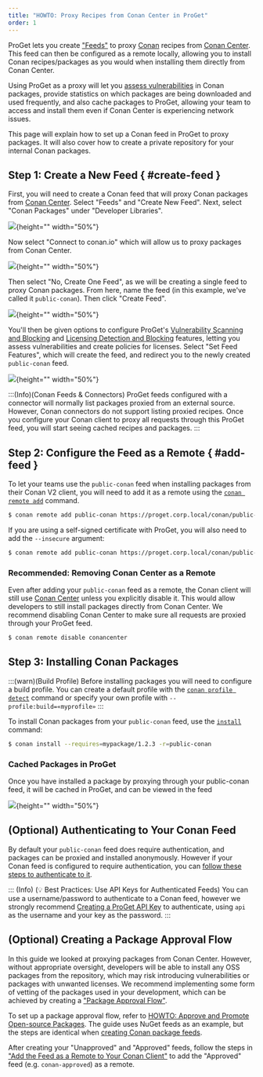 ```yaml
---
title: "HOWTO: Proxy Recipes from Conan Center in ProGet"
order: 1
---
```


ProGet lets you create ["Feeds"](/docs/proget/feeds/feed-overview) to proxy [Conan](https://conan.io) recipes from [Conan Center](https://center.conan.io). This feed can then be configured as a remote locally, allowing you to install Conan recipes/packages as you would when installing them directly from Conan Center.

Using ProGet as a proxy will let you [assess vulnerabilities](/docs/proget/sca/vulnerabilities) in Conan packages, provide statistics on which packages are being downloaded and used frequently, and also cache packages to ProGet, allowing your team to access and install them even if Conan Center is experiencing network issues.

This page will explain how to set up a Conan feed in ProGet to proxy packages. It will also cover how to create a private repository for your internal Conan packages.

## Step 1: Create a New Feed { #create-feed }

First, you will need to create a Conan feed that will proxy Conan packages from [Conan Center](https://center.conan.io). Select "Feeds" and "Create New Feed". Next, select "Conan Packages" under "Developer Libraries".

![](/resources/docs/proget-conan-selectconan.png){height="" width="50%"}

Now select "Connect to conan.io" which will allow us to proxy packages from Conan Center.

![](/resources/docs/proget-conan-createconnector.png){height="" width="50%"}

Then select "No, Create One Feed", as we will be creating a single feed to proxy Conan packages. From here, name the feed (in this example, we've called it `public-conan`). Then click "Create Feed".

![](/resources/docs/proget-conan-namepublic.png){height="" width="50%"}

You'll then be given options to configure ProGet's [Vulnerability Scanning and Blocking](/docs/proget/sca/vulnerabilities) and [Licensing Detection and Blocking](https://docs.inedo.com/docs/proget/sca/licenses) features, letting you assess vulnerabilities and create policies for licenses. Select "Set Feed Features", which will create the feed, and redirect you to the newly created `public-conan` feed.

![](/resources/docs/proget-conan-emptypublic.png){height="" width="50%"}

:::(Info)(Conan Feeds & Connectors)
ProGet feeds configured with a connector will normally list packages proxied from an external source. However, Conan connectors do not support listing proxied recipes. Once you configure your Conan client to proxy all requests through this ProGet feed, you will start seeing cached recipes and packages.
:::

## Step 2: Configure the Feed as a Remote { #add-feed }

To let your teams use the `public-conan` feed when installing packages from their Conan V2 client, you will need to add it as a remote using the [`conan remote add`](https://docs.conan.io/1/reference/commands/misc/remote.html) command. 

```bash
$ conan remote add public-conan https://proget.corp.local/conan/public-conan/
```

If you are using a self-signed certificate with ProGet, you will also need to add the `--insecure` argument:

```bash
$ conan remote add public-conan https://proget.corp.local/conan/public-conan/ --insecure
```

### Recommended: Removing Conan Center as a Remote

Even after adding your `public-conan` feed as a remote, the Conan client will still use [Conan Center](https://center.conan.io) unless you explicitly disable it. This would allow developers to still install packages directly from Conan Center. We recommend disabling Conan Center to make sure all requests are proxied through your ProGet feed. 

```bash
$ conan remote disable conancenter
```

## Step 3: Installing Conan Packages

:::(warn)(Build Profile)
Before installing packages you will need to configure a build profile. You can create a default profile with the [`conan profile detect`](https://docs.conan.io/2/reference/commands/profile.html) command or specify your own profile with `--profile:build=«myprofile»`
:::

To install Conan packages from your `public-conan` feed, use the [`install`](https://docs.conan.io/1/reference/commands/consumer/install.html) command:

```bash
$ conan install --requires=mypackage/1.2.3 -r=public-conan
```

### Cached Packages in ProGet

Once you have installed a package by proxying through your public-conan feed, it will be cached in ProGet, and can be viewed in the feed

![](/resources/docs/proget-conan-publicpackage.png){height="" width="50%"}

## (Optional) Authenticating to Your Conan Feed

By default your `public-conan` feed does require authentication, and packages can be proxied and installed anonymously. However if your Conan feed is configured to require authentication, you can [follow these steps to authenticate to it](/docs/proget/feeds/conan##authenticate-to-feed).

::: (Info) (💡 Best Practices: Use API Keys for Authenticated Feeds)
You can use a username/password to authenticate to a Conan feed, however we strongly recommend [Creating a ProGet API Key](/docs/proget/reference-api/proget-apikeys) to authenticate, using `api` as the username and your key as the password.
:::

## (Optional) Creating a Package Approval Flow

In this guide we looked at proxying packages from Conan Center. However, without appropriate oversight, developers will be able to install any OSS packages from the repository, which may risk introducing vulnerabilities or packages with unwanted licenses. We recommend implementing some form of vetting of the packages used in your development, which can be achieved by creating a ["Package Approval Flow"](/docs/proget/packages/package-promotion).

To set up a package approval flow, refer to [HOWTO: Approve and Promote Open-source Packages](/docs/proget/packages/package-promotion/proget-howto-promote-packages). The guide uses NuGet feeds as an example, but the steps are identical when [creating Conan package feeds](#create-feed).

After creating your "Unapproved" and "Approved" feeds, follow the steps in ["Add the Feed as a Remote to Your Conan Client"](#add-feed) to add the "Approved" feed (e.g. `conan-approved`) as a remote.